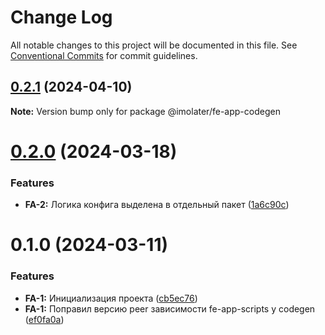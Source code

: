 # Change Log

All notable changes to this project will be documented in this file.
See [Conventional Commits](https://conventionalcommits.org) for commit guidelines.

## [0.2.1](https://gitlab.com/imolater/fe-app.git/compare/@imolater/fe-app-codegen@0.2.0...@imolater/fe-app-codegen@0.2.1) (2024-04-10)

**Note:** Version bump only for package @imolater/fe-app-codegen





# [0.2.0](https://gitlab.com/imolater/fe-app.git/compare/@imolater/fe-app-codegen@0.1.0...@imolater/fe-app-codegen@0.2.0) (2024-03-18)


### Features

* **FA-2:** Логика конфига выделена в отдельный пакет ([1a6c90c](https://gitlab.com/imolater/fe-app.git/commit/1a6c90cf0923af056371f221b1adec4990d7fcd7))





# 0.1.0 (2024-03-11)


### Features

* **FA-1:** Инициализация проекта ([cb5ec76](https://gitlab.com/imolater/fe-app.git/commit/cb5ec76f64b51d3660251761209b9cfcc89be0d1))
* **FA-1:** Поправил версию peer зависимости fe-app-scripts у codegen ([ef0fa0a](https://gitlab.com/imolater/fe-app.git/commit/ef0fa0a24e74f09a22940354b65f1fc2c1f9e7c1))
